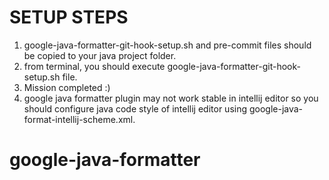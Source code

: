 SETUP STEPS
====================

1. google-java-formatter-git-hook-setup.sh and pre-commit files should be copied to your java project folder.
2. from terminal, you should execute google-java-formatter-git-hook-setup.sh file.
3. Mission completed :)
4. google java formatter plugin may not work stable in intellij editor so you should configure java code style of intellij editor using google-java-format-intellij-scheme.xml.
# google-java-formatter
